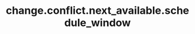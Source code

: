 ---
weight: 1032
layout: page
title: change.conflict.next_available.schedule_window
description: ""
value: "90"
---